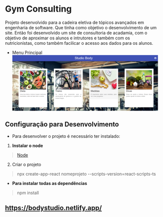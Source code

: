 # Gym Consulting

 Projeto desenvolvido para a cadeira eletiva de tópicos avançados em engenharia de software. Que tinha como objetivo o desenvolvimento de um site. 
  Então foi desenvolvido um site de consultoria de acadamia, com o objetivo de aproximar os alunos e intrutores e também com os nutricionistas, como também facilicar o acesso aos dados para os alunos.
  - Menu Principal  
  ![](/src/images/menu.png)

## Configuração para Desenvolvimento
 - Para desenvolver o projeto é necessário ter instalado:
  
  1. **Instalar o node**
   > [Node](https://nodejs.org/en/)
  2. Criar o projeto
   > npx  create-app-react nomeprojeto --scripts-version=react-scripts-ts
  
  - **Para instalar todas as dependências** 
   > npm install

## 
## https://bodystudio.netlify.app/
